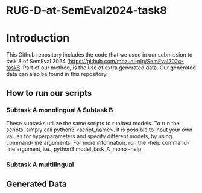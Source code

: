 # RUG-D-at-SemEval2024-task8


# Introduction
This Github repository includes the code that we used in our submission to task 8 of SemEval 2024 (https://github.com/mbzuai-nlp/SemEval2024-task8.
Part of our method, is the use of extra generated data. Our generated data can also be found in this repository.

## How to run our scripts

### Subtask A monolingual & Subtask B
These subtasks utilize the same scripts to run/test models. To run the scripts, simply call python3 <script_name>. It is possible to input your own values for hyperparameters and specify different models, by using command-line arguments. For more information, run the -help command-line argument, i.e., python3 model_task_A_mono -help

### Subtask A multilingual


## Generated Data
